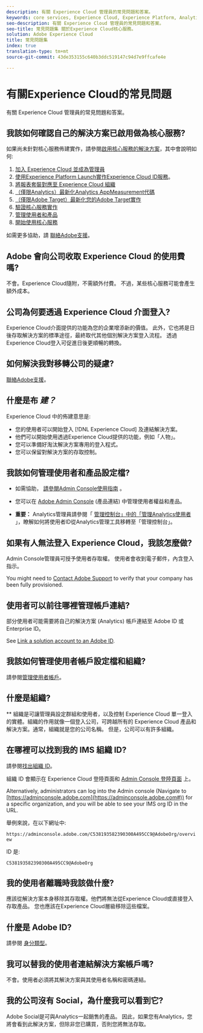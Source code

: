 ```yaml
---
description: 有關 Experience Cloud 管理員的常見問題和答案。
keywords: core services, Experience Cloud, Experience Platform, Analytics, Target, user management.
seo-description: 有關 Experience Cloud 管理員的常見問題和答案。
seo-title: 常見問題集 關於Experience Cloud核心服務。
solution: Adobe Experience Cloud
title: 常見問題集
index: true
translation-type: tm+mt
source-git-commit: 43de353155c640b3ddc519147c94d7e9ffcafe4e

---
```



# 有關Experience Cloud的常見問題

有關 Experience Cloud 管理員的常見問題和答案。

## 我該如何確認自己的解決方案已啟用做為核心服務?

如果尚未針對核心服務佈建實作，請參閱[啟用核心服務的解決方案](../core-services/core-services.md#concept_07ED1D5C64234E77976E6D572E78FB9C)，其中會說明如何:

1. [加入 Experience Cloud 並成為管理員](../core-services/core-services.md#section_2423F0BD3DF642658103310EE5EA6154)
1. [使用Experience Platform Launch實作Experience Cloud ID服務](https://docs.adobe.com/content/help/en/launch/using/intro/get-started/quick-start.html)。
1. [將報表套裝對應至 Experience Cloud 組織](../core-services/core-services.md#concept_apg_zq2_rw)
1. [（僅限Analytics）最新化Analytics AppMeasurement代碼](../core-services/core-services.md#section_1798D9D0F05C47E29816AC4EEB9A0913)
1. [（僅限Adobe Target）最新化您的Adobe Target實作](../core-services/core-services.md#section_C2F4493C7A36406DAE2266B429A4BD24)
1. [驗證核心服務實作](../core-services/core-services.md#section_E641782A0F4F44AF8C9C91216BE330D5)
1. [管理使用者和產品](../core-services/core-services.md#section_B6E95F4E0E12483CB9DA99CBC0C5A4AF)
1. [開始使用核心服務](../core-services/core-services.md#section_960C06093623462E8EA247B3E97274A1)

如需更多協助，請 [聯絡Adobe支援](https://helpx.adobe.com/marketing-cloud/contact-support.html)。

## Adobe 會向公司收取 Experience Cloud 的使用費嗎?

不會。Experience Cloud隨附，不需額外付費。 不過，某些核心服務可能會產生額外成本。

## 公司為何要透過 Experience Cloud 介面登入?

Experience Cloud介面提供的功能為您的企業增添新的價值。 此外，它也將是日後存取解決方案的標準途徑，最終取代其他個別解決方案登入流程。 透過Experience Cloud登入可促進日後更順暢的轉換。

## 如何解決我對移轉公司的疑慮?

[聯絡Adobe支援](https://helpx.adobe.com/marketing-cloud/contact-support.html)。

## 什麼是布 _建？_

Experience Cloud 中的佈建意思是:

* 您的使用者可以開始登入 [!DNL Experience Cloud] 及連結解決方案。
* 他們可以開始使用透過Experience Cloud提供的功能，例如「人物」。
* 您可以準備好淘汰解決方案專用的登入程式。
* 您可以保留對解決方案的存取控制。

## 我該如何管理使用者和產品設定檔?

* 如需協助， [請參閱Admin Console使用指南](https://helpx.adobe.com/enterprise/administering/user-guide.html) 。

* 您可以在 [Adobe Admin Console](https://adminconsole.adobe.com/enterprise) (產品連結) 中管理使用者權益和產品。

* **重要：** Analytics管理員請參閱「 [管理控制台」中的「管理Analytics使用者](https://docs.adobe.com/content/help/en/analytics/admin/user-product-management/user-management/migrate-users/c-migration-tool.html) 」，瞭解如何將使用者ID從Analytics管理工具移轉至「管理控制台」。

## 如果有人無法登入 Experience Cloud，我該怎麼做?

Admin Console管理員可授予使用者存取權。 使用者會收到電子郵件，內含登入指示。

You might need to [Contact Adobe Support](https://helpx.adobe.com/marketing-cloud/contact-support.html) to verify that your company has been fully provisioned.

## 使用者可以前往哪裡管理帳戶連結?

部分使用者可能需要將自己的解決方案 (Analytics) 帳戶連結至 Adobe ID 或 Enterprise ID。

See [Link a solution account to an Adobe ID](../admin-getting-started/organizations.md#task_FD389E78640848919E247AC5E95B8369).

## 我該如何管理使用者帳戶設定檔和組織?

請參閱[管理使用者帳戶](../admin-getting-started/organizations.md#topic_C31CB834F109465A82ED57FF0563B3F1)。

## 什麼是組織?

** 組織是可讓管理員設定群組和使用者，以及控制 Experience Cloud 單一登入的實體。組織的作用就像一個登入公司，可跨越所有的 Experience Cloud 產品和解決方案。通常，組織就是您的公司名稱。 但是，公司可以有許多組織。

## 在哪裡可以找到我的 IMS 組織 ID?

請參閱[找出組織 ID](organizations.md)。

組織 ID 會顯示在 Experience Cloud 登陸頁面和 [Admin Console 登陸頁面](https://adminconsole.adobe.com) 上。

Alternatively, administrators can log into the Admin console (Navigate to [https://adminconsole.adobe.com](https://adminconsole.adobe.com#)) for a specific organization, and you will be able to see your IMS org ID in the URL.

舉例來說，在以下網址中:

`https://adminconsole.adobe.com/C538193582390300A495CC9@AdobeOrg/overview`

ID 是:

`C538193582390300A495CC9@AdobeOrg`

## 我的使用者離職時我該做什麼?

應該從解決方案本身移除其存取權。他們將無法從Experience Cloud或直接登入存取產品。 您也應該在Experience Cloud層級移除這些檔案。

## 什麼是 Adobe ID?

請參閱 [身分類型](https://helpx.adobe.com/enterprise/help/identity.html)。

## 我可以替我的使用者連結解決方案帳戶嗎?

不會。使用者必須將其解決方案與其使用者名稱和密碼連結。

## 我的公司沒有 Social，為什麼我可以看到它?

Adobe Social是可與Analytics一起銷售的產品。 因此，如果您有Analytics，您將會看到此解決方案，但除非您已購買，否則您將無法存取。
